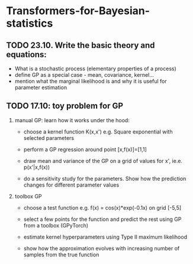 # Transformers-for-Bayesian-statistics

## TODO 23.10. Write the basic theory and equations:
- What is a stochastic process (elementary properties of a process)
- define GP as a special case - mean, covariance, kernel...
- mention what the marginal likelihood is and why it is useful for parameter estimation

## TODO 17.10: toy problem for GP

1. manual GP: learn how it works under the hood:
    - choose a kernel function K(x,x') e.g. Square exponential with selected parameters
    - perform a GP regression around point [x,f(x)]=[1,1]
    - draw mean and variance of the GP on a grid of values for x', ie.e. p(x'|x,f(x))
  
    - do a sensitivity study for the parameters. Show how the prediction changes for different parameter values


2. toolbox GP
    - choose a test function e.g. f(x) = cos(x)*exp(-0.1x) on grid [-5,5]
    - select a few points for the function and predict the rest using GP from a toolbox (GPyTorch)
    - estimate kernel hyperparameters using Type II maximum likelihood
  
    - show how the approximation evolves with increasing number of samples from the true function


